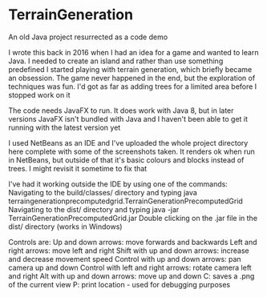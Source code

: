 # TerrainGeneration
An old Java project resurrected as a code demo

I wrote this back in 2016 when I had an idea for a game and wanted to learn Java. I needed to create an island and rather than use something predefined I started playing with terrain generation, which briefly became an obsession. The game never happened in the end, but the exploration of techniques was fun. I'd got as far as adding trees for a limited area before I stopped work on it

The code needs JavaFX to run. It does work with Java 8, but in later versions JavaFX isn't bundled with Java and I haven't been able to get it running with the latest version yet

I used NetBeans as an IDE and I've uploaded the whole project directory here complete with some of the screenshots taken. It renders ok when run in NetBeans, but outside of that it's basic colours and blocks instead of trees. I might revisit it sometime to fix that

I've had it working outside the IDE by using one of the commands:
  Navigating to the build/classes/ directory and typing java terraingenerationprecomputedgrid.TerrainGenerationPrecomputedGrid
  Navigating to the dist/ directory and typing java -jar TerrainGenerationPrecomputedGrid.jar
  Double clicking on the .jar file in the dist/ directory (works in Windows)

Controls are:
  Up and down arrows: move forwards and backwards
  Left and right arrows: move left and right
  Shift with up and down arrows: increase and decrease movement speed
  Control with up and down arrows: pan camera up and down
  Control with left and right arrows: rotate camera left and right
  Alt with up and down arrows: move up and down
  C: saves a .png of the current view
  P: print location - used for debugging purposes
